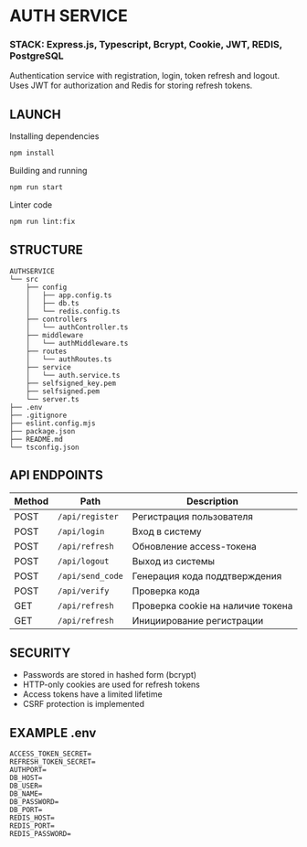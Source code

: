 # AUTH SERVICE

### STACK: Express.js, Typescript, Bcrypt, Cookie, JWT, REDIS, PostgreSQL

Authentication service with registration, login, token refresh and logout. Uses JWT for authorization and Redis for storing refresh tokens.

## LAUNCH

Installing dependencies
```bash
npm install
```

Building and running
```bash
npm run start
```

Linter code
```bash
npm run lint:fix
```

## STRUCTURE

```
AUTHSERVICE
└── src
    ├── config
    │   ├── app.config.ts
    │   ├── db.ts
    │   └── redis.config.ts
    ├── controllers
    │   └── authController.ts
    ├── middleware
    │   └── authMiddleware.ts
    ├── routes
    │   └── authRoutes.ts
    ├── service
    │   └── auth.service.ts
    ├── selfsigned_key.pem
    ├── selfsigned.pem
    └── server.ts
├── .env
├── .gitignore
├── eslint.config.mjs
├── package.json
├── README.md
└── tsconfig.json
```

## API ENDPOINTS

| Method | Path              | Description                     |
|-------|-------------------|------------------------------|
| POST  | `/api/register`   | Регистрация пользователя     |
| POST  | `/api/login`      | Вход в систему               |
| POST  | `/api/refresh`    | Обновление access-токена     |
| POST  | `/api/logout`     | Выход из системы             |
| POST  | `/api/send_code`  | Генерация кода поддтверждения|
| POST  | `/api/verify`     | Проверка кода                |
| GET   | `/api/refresh`    | Проверка cookie на наличие токена |
| GET   | `/api/refresh`    | Инициирование регистрации    |

## SECURITY
* Passwords are stored in hashed form (bcrypt)
* HTTP-only cookies are used for refresh tokens
* Access tokens have a limited lifetime
* CSRF protection is implemented

## EXAMPLE .env
```
ACCESS_TOKEN_SECRET=
REFRESH_TOKEN_SECRET=
AUTHPORT=
DB_HOST=
DB_USER=
DB_NAME=
DB_PASSWORD=
DB_PORT=
REDIS_HOST=
REDIS_PORT=
REDIS_PASSWORD=
```